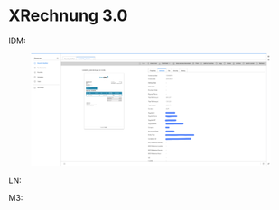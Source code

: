# XRechnung 3.0

IDM:

<figure><img src="../../../../../../.gitbook/assets/image (350).png" alt=""><figcaption></figcaption></figure>

LN:



M3:

